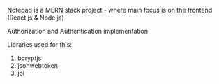 Notepad is a MERN stack project - where main focus is on the frontend (React.js & Node.js)

Authorization and Authentication implementation

Libraries used for this:

1. bcryptjs
2. jsonwebtoken
3. joi
